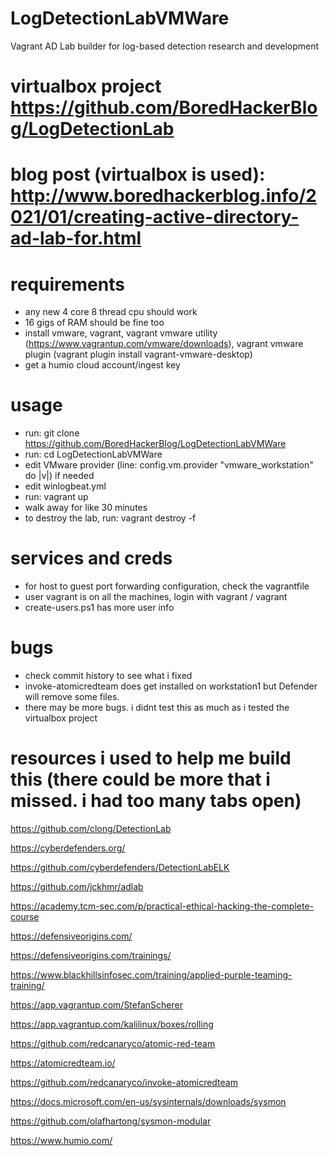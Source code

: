 # LogDetectionLabVMWare
Vagrant AD Lab builder for log-based detection research and development

# virtualbox project https://github.com/BoredHackerBlog/LogDetectionLab 
# blog post (virtualbox is used): http://www.boredhackerblog.info/2021/01/creating-active-directory-ad-lab-for.html

# requirements
- any new 4 core 8 thread cpu should work
- 16 gigs of RAM should be fine too
- install vmware, vagrant, vagrant vmware utility (https://www.vagrantup.com/vmware/downloads), vagrant vmware plugin (vagrant plugin install vagrant-vmware-desktop)
- get a humio cloud account/ingest key

# usage
- run: git clone https://github.com/BoredHackerBlog/LogDetectionLabVMWare
- run: cd LogDetectionLabVMWare
- edit VMware provider (line: config.vm.provider "vmware_workstation" do |v|) if needed
- edit winlogbeat.yml
- run: vagrant up
- walk away for like 30 minutes
- to destroy the lab, run: vagrant destroy -f

# services and creds
- for host to guest port forwarding configuration, check the vagrantfile
- user vagrant is on all the machines, login with vagrant / vagrant
- create-users.ps1 has more user info

# bugs
- check commit history to see what i fixed
- invoke-atomicredteam does get installed on workstation1 but Defender will remove some files.
- there may be more bugs. i didnt test this as much as i tested the virtualbox project

# resources i used to help me build this (there could be more that i missed. i had too many tabs open)
https://github.com/clong/DetectionLab

https://cyberdefenders.org/

https://github.com/cyberdefenders/DetectionLabELK

https://github.com/jckhmr/adlab

https://academy.tcm-sec.com/p/practical-ethical-hacking-the-complete-course

https://defensiveorigins.com/

https://defensiveorigins.com/trainings/

https://www.blackhillsinfosec.com/training/applied-purple-teaming-training/

https://app.vagrantup.com/StefanScherer

https://app.vagrantup.com/kalilinux/boxes/rolling

https://github.com/redcanaryco/atomic-red-team

https://atomicredteam.io/

https://github.com/redcanaryco/invoke-atomicredteam

https://docs.microsoft.com/en-us/sysinternals/downloads/sysmon

https://github.com/olafhartong/sysmon-modular

https://www.humio.com/
